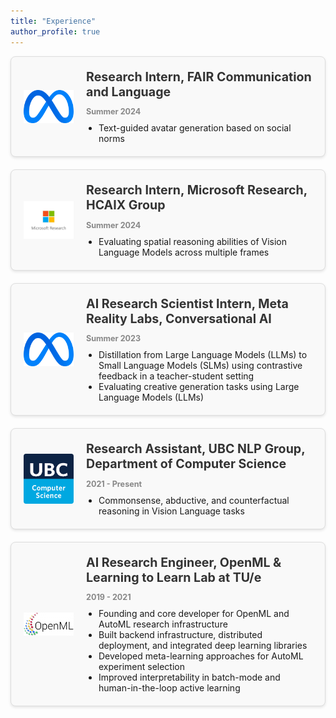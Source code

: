 ```yaml
---
title: "Experience"
author_profile: true
---
```


<style>
  .experience-card {
    border: 1px solid #ddd;
    background: #f9f9f9;
    border-radius: 8px;
    padding: 20px;
    margin-bottom: 20px;
    display: flex;
    align-items: center;
    box-shadow: 0 2px 4px rgba(0,0,0,0.1);
  }
.experience-card img {
  width: 80px;     /* Set a fixed width */
  height: 80px;    /* Set a fixed height */
  object-fit: contain; /* This ensures the image fills the box without distortion */
  margin-right: 20px;
  border-radius: 4px;
}
  .experience-details h3 {
    margin: 0;
    font-size: 1.4em;
    color: #333;
  }
  .experience-details .date {
    color: #888;
    font-size: 0.9em;
    margin-bottom: 10px;
  }
  .experience-details ul {
    padding-left: 20px;
    margin: 0;
  }
</style>

<div class="experience-card">
  <img src="../images/meta_logo.png" alt="FAIR Logo">
  <div class="experience-details">
    <h3>Research Intern, FAIR Communication and Language</h3>
    <p class="date"><strong>Summer 2024</strong></p>
    <ul>
      <li>Text-guided avatar generation based on social norms</li>
    </ul>
  </div>
</div>

<div class="experience-card">
  <img src="../images/msr_logo.jpeg" alt="Microsoft Research Logo">
  <div class="experience-details">
    <h3>Research Intern, Microsoft Research, HCAIX Group</h3>
    <p class="date"><strong>Summer 2024</strong></p>
    <ul>
      <li>Evaluating spatial reasoning abilities of Vision Language Models across multiple frames</li>
    </ul>
  </div>
</div>

<div class="experience-card">
  <img src="../images/meta_logo.png" alt="Meta Reality Labs Logo">
  <div class="experience-details">
    <h3>AI Research Scientist Intern, Meta Reality Labs, Conversational AI</h3>
    <p class="date"><strong>Summer 2023</strong></p>
    <ul>
      <li>Distillation from Large Language Models (LLMs) to Small Language Models (SLMs) using contrastive feedback in a teacher-student setting</li>
      <li>Evaluating creative generation tasks using Large Language Models (LLMs)</li>
    </ul>
  </div>
</div>

<div class="experience-card">
  <img src="../images/ubc_cs_logo.png" alt="UBC Logo">
  <div class="experience-details">
    <h3>Research Assistant, UBC NLP Group, Department of Computer Science</h3>
    <p class="date"><strong>2021 - Present</strong></p>
    <ul>
      <li>Commonsense, abductive, and counterfactual reasoning in Vision Language tasks</li>
    </ul>
  </div>
</div>

<div class="experience-card">
  <img src="../images/openml_logo.png" alt="OpenML Logo">
  <div class="experience-details">
    <h3>AI Research Engineer, OpenML & Learning to Learn Lab at TU/e</h3>
    <p class="date"><strong>2019 - 2021</strong></p>
    <ul>
      <li>Founding and core developer for OpenML and AutoML research infrastructure</li>
      <li>Built backend infrastructure, distributed deployment, and integrated deep learning libraries</li>
      <li>Developed meta-learning approaches for AutoML experiment selection</li>
      <li>Improved interpretability in batch-mode and human-in-the-loop active learning</li>
    </ul>
  </div>
</div>
